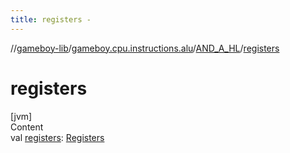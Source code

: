 ```yaml
---
title: registers -
---
```

//[gameboy-lib](../../index.md)/[gameboy.cpu.instructions.alu](../index.md)/[AND_A_HL](index.md)/[registers](registers.md)



# registers  
[jvm]  
Content  
val [registers](registers.md): [Registers](../../gameboy.cpu/-registers/index.md)  



